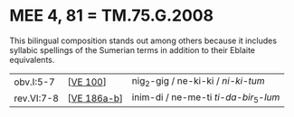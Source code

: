 # MEE 4, 81 = TM.75.G.2008

This bilingual composition stands out among others because it includes syllabic spellings of the Sumerian terms in addition to their Eblaite equivalents.

|            |               |                                                  |
| ---------- | ------------- | ------------------------------------------------ |
| obv.I:5-7  | [[VE 100]]    | nig<sub>2</sub>-gig / ne-ki-ki / *ni-ki-tum*     |
| rev.VI:7-8 | [[VE 186a-b]] | inim-di / ne-me-ti *ti-da-bir*<sub>5</sub>-*lum* |


[//begin]: # "Autogenerated link references for markdown compatibility"
[VE 100]: <VE 100> "VE 100"
[VE 186a-b]: <VE 186a-b> "VE 186a-b"
[//end]: # "Autogenerated link references"